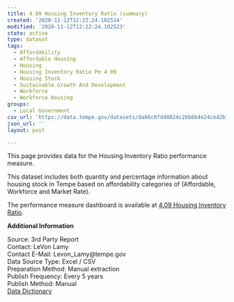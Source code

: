 ```yaml
---
title: 4.09 Housing Inventory Ratio (summary)
created: '2020-11-12T12:22:24.102514'
modified: '2020-11-12T12:22:24.102523'
state: active
type: dataset
tags:
  - Affordability
  - Affordable Housing
  - Housing
  - Housing Inventory Ratio Pm 4 09
  - Housing Stock
  - Sustainable Growth And Development
  - Workforce
  - Workforce Housing
groups:
  - Local Government
csv_url: 'https://data.tempe.gov/datasets/da86c0fdd8024c2bb6b4e24ce42b7e92_0.csv'
json_url: ''
layout: post

---
```

<p>This page provides data for the Housing Inventory Ratio performance measure.<br /></p><p>This dataset includes both quantity and percentage information about housing stock in Tempe based on affordability categories of (Affordable, Workforce and Market Rate).<br /></p><p>The performance measure dashboard is available at <a href='https://sustainable-growth-and-development-tempegov.hub.arcgis.com/pages/housing-attainability-index' rel='nofollow ugc' target='_blank'>4.09 Housing Inventory Ratio</a>.<br /></p><p><b>Additional Information</b><br /></p><p>Source: 3rd Party Report<br />Contact: LeVon Lamy<br />Contact E-Mail: Levon_Lamy@tempe.gov<br />Data Source Type: Excel / CSV<br />Preparation Method: Manual extraction<br />Publish Frequency: Every 5 years<br />Publish Method: Manual<br /><a href='https://gis.tempe.gov/design/data-dictionary/4.09%20Housing%20Inventory%20Ratio%20(summary)/' rel='nofollow ugc' target='_blank'>Data Dictionary</a><br /></p>
